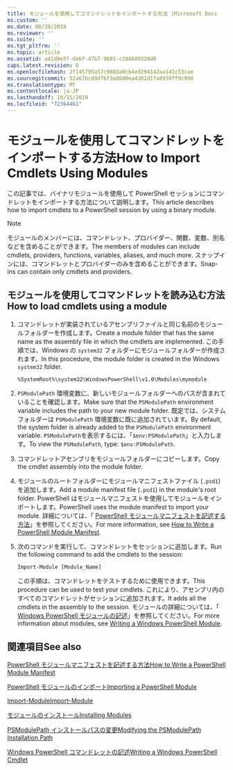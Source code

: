 ```yaml
---
title: モジュールを使用してコマンドレットをインポートする方法 |Microsoft Docs
ms.custom: ''
ms.date: 08/28/2019
ms.reviewer: ''
ms.suite: ''
ms.tgt_pltfrm: ''
ms.topic: article
ms.assetid: a41d9e5f-de6f-47b7-9601-c108609320d0
caps.latest.revision: 8
ms.openlocfilehash: 2f145795a57c988da0cb4ed294142aa141c53cae
ms.sourcegitcommit: 52a67bcd9d7bf3e8600ea4302d1fa8970ff9c998
ms.translationtype: MT
ms.contentlocale: ja-JP
ms.lasthandoff: 10/15/2019
ms.locfileid: "72364461"
---
```

# <a name="how-to-import-cmdlets-using-modules"></a><span data-ttu-id="9bf75-102">モジュールを使用してコマンドレットをインポートする方法</span><span class="sxs-lookup"><span data-stu-id="9bf75-102">How to Import Cmdlets Using Modules</span></span>

<span data-ttu-id="9bf75-103">この記事では、バイナリモジュールを使用して PowerShell セッションにコマンドレットをインポートする方法について説明します。</span><span class="sxs-lookup"><span data-stu-id="9bf75-103">This article describes how to import cmdlets to a PowerShell session by using a binary module.</span></span>

> [!NOTE]
> <span data-ttu-id="9bf75-104">モジュールのメンバーには、コマンドレット、プロバイダー、関数、変数、別名などを含めることができます。</span><span class="sxs-lookup"><span data-stu-id="9bf75-104">The members of modules can include cmdlets, providers, functions, variables, aliases, and much more.</span></span> <span data-ttu-id="9bf75-105">スナップインには、コマンドレットとプロバイダーのみを含めることができます。</span><span class="sxs-lookup"><span data-stu-id="9bf75-105">Snap-ins can contain only cmdlets and providers.</span></span>

## <a name="how-to-load-cmdlets-using-a-module"></a><span data-ttu-id="9bf75-106">モジュールを使用してコマンドレットを読み込む方法</span><span class="sxs-lookup"><span data-stu-id="9bf75-106">How to load cmdlets using a module</span></span>

1. <span data-ttu-id="9bf75-107">コマンドレットが実装されているアセンブリファイルと同じ名前のモジュールフォルダーを作成します。</span><span class="sxs-lookup"><span data-stu-id="9bf75-107">Create a module folder that has the same name as the assembly file in which the cmdlets are implemented.</span></span> <span data-ttu-id="9bf75-108">この手順では、Windows の `system32` フォルダーにモジュールフォルダーが作成されます。</span><span class="sxs-lookup"><span data-stu-id="9bf75-108">In this procedure, the module folder is created in the Windows `system32` folder.</span></span>

   `%SystemRoot%\system32\WindowsPowerShell\v1.0\Modules\mymodule`

1. <span data-ttu-id="9bf75-109">`PSModulePath` 環境変数に、新しいモジュールフォルダーへのパスが含まれていることを確認します。</span><span class="sxs-lookup"><span data-stu-id="9bf75-109">Make sure that the `PSModulePath` environment variable includes the path to your new module folder.</span></span> <span data-ttu-id="9bf75-110">既定では、システムフォルダーは `PSModulePath` 環境変数に既に追加されています。</span><span class="sxs-lookup"><span data-stu-id="9bf75-110">By default, the system folder is already added to the `PSModulePath` environment variable.</span></span> <span data-ttu-id="9bf75-111">`PSModulePath`を表示するには、「`$env:PSModulePath`」と入力します。</span><span class="sxs-lookup"><span data-stu-id="9bf75-111">To view the `PSModulePath`, type: `$env:PSModulePath`.</span></span>

1. <span data-ttu-id="9bf75-112">コマンドレットアセンブリをモジュールフォルダーにコピーします。</span><span class="sxs-lookup"><span data-stu-id="9bf75-112">Copy the cmdlet assembly into the module folder.</span></span>

1. <span data-ttu-id="9bf75-113">モジュールのルートフォルダーにモジュールマニフェストファイル (`.psd1`) を追加します。</span><span class="sxs-lookup"><span data-stu-id="9bf75-113">Add a module manifest file (`.psd1`) in the module's root folder.</span></span> <span data-ttu-id="9bf75-114">PowerShell はモジュールマニフェストを使用してモジュールをインポートします。</span><span class="sxs-lookup"><span data-stu-id="9bf75-114">PowerShell uses the module manifest to import your module.</span></span> <span data-ttu-id="9bf75-115">詳細については、「 [PowerShell モジュールマニフェストを記述する方法](../module/how-to-write-a-powershell-module-manifest.md)」を参照してください。</span><span class="sxs-lookup"><span data-stu-id="9bf75-115">For more information, see [How to Write a PowerShell Module Manifest](../module/how-to-write-a-powershell-module-manifest.md).</span></span>

1. <span data-ttu-id="9bf75-116">次のコマンドを実行して、コマンドレットをセッションに追加します。</span><span class="sxs-lookup"><span data-stu-id="9bf75-116">Run the following command to add the cmdlets to the session:</span></span>

   `Import-Module [Module_Name]`

   <span data-ttu-id="9bf75-117">この手順は、コマンドレットをテストするために使用できます。</span><span class="sxs-lookup"><span data-stu-id="9bf75-117">This procedure can be used to test your cmdlets.</span></span> <span data-ttu-id="9bf75-118">これにより、アセンブリ内のすべてのコマンドレットがセッションに追加されます。</span><span class="sxs-lookup"><span data-stu-id="9bf75-118">It adds all the cmdlets in the assembly to the session.</span></span> <span data-ttu-id="9bf75-119">モジュールの詳細については、「 [Windows PowerShell モジュールの記述](../module/writing-a-windows-powershell-module.md)」を参照してください。</span><span class="sxs-lookup"><span data-stu-id="9bf75-119">For more information about modules, see [Writing a Windows PowerShell Module](../module/writing-a-windows-powershell-module.md).</span></span>

## <a name="see-also"></a><span data-ttu-id="9bf75-120">関連項目</span><span class="sxs-lookup"><span data-stu-id="9bf75-120">See also</span></span>

[<span data-ttu-id="9bf75-121">PowerShell モジュールマニフェストを記述する方法</span><span class="sxs-lookup"><span data-stu-id="9bf75-121">How to Write a PowerShell Module Manifest</span></span>](../module/how-to-write-a-powershell-module-manifest.md)

[<span data-ttu-id="9bf75-122">PowerShell モジュールのインポート</span><span class="sxs-lookup"><span data-stu-id="9bf75-122">Importing a PowerShell Module</span></span>](../module/importing-a-powershell-module.md)

[<span data-ttu-id="9bf75-123">Import-Module</span><span class="sxs-lookup"><span data-stu-id="9bf75-123">Import-Module</span></span>](/powershell/module/Microsoft.PowerShell.Core/Import-Module)

[<span data-ttu-id="9bf75-124">モジュールのインストール</span><span class="sxs-lookup"><span data-stu-id="9bf75-124">Installing Modules</span></span>](../module/installing-a-powershell-module.md)

[<span data-ttu-id="9bf75-125">PSModulePath インストールパスの変更</span><span class="sxs-lookup"><span data-stu-id="9bf75-125">Modifying the PSModulePath Installation Path</span></span>](../module/modifying-the-psmodulepath-installation-path.md)

[<span data-ttu-id="9bf75-126">Windows PowerShell コマンドレットの記述</span><span class="sxs-lookup"><span data-stu-id="9bf75-126">Writing a Windows PowerShell Cmdlet</span></span>](./writing-a-windows-powershell-cmdlet.md)
